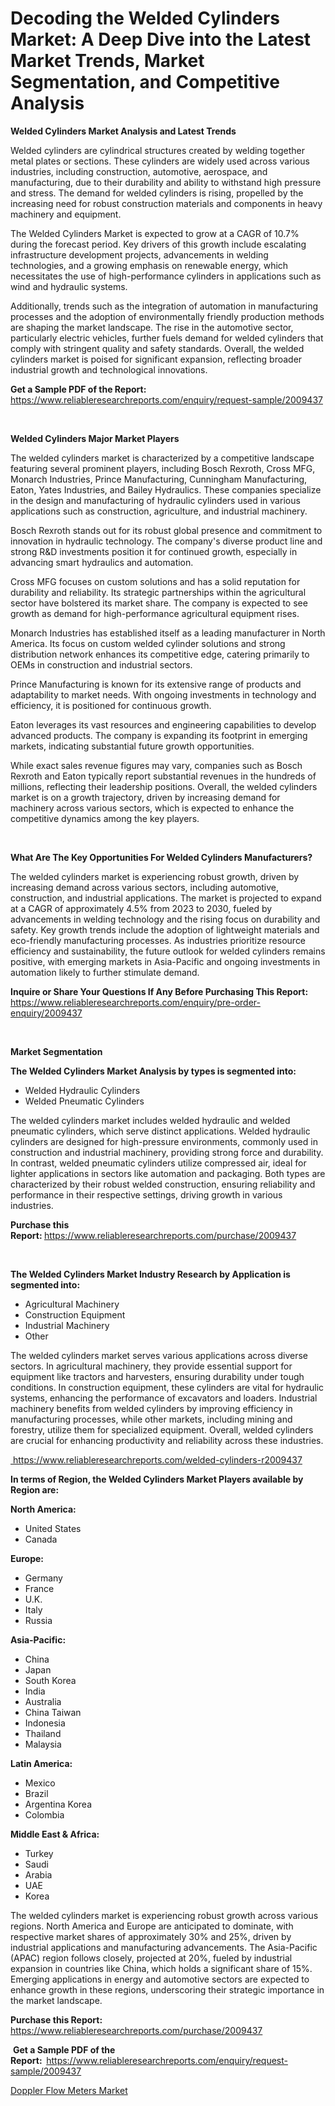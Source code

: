 <p><h1>Decoding the Welded Cylinders Market: A Deep Dive into the Latest Market Trends, Market Segmentation, and Competitive Analysis</h1></p><p><strong>Welded Cylinders Market Analysis and Latest Trends</strong></p>
<p><p>Welded cylinders are cylindrical structures created by welding together metal plates or sections. These cylinders are widely used across various industries, including construction, automotive, aerospace, and manufacturing, due to their durability and ability to withstand high pressure and stress. The demand for welded cylinders is rising, propelled by the increasing need for robust construction materials and components in heavy machinery and equipment.</p><p>The Welded Cylinders Market is expected to grow at a CAGR of 10.7% during the forecast period. Key drivers of this growth include escalating infrastructure development projects, advancements in welding technologies, and a growing emphasis on renewable energy, which necessitates the use of high-performance cylinders in applications such as wind and hydraulic systems. </p><p>Additionally, trends such as the integration of automation in manufacturing processes and the adoption of environmentally friendly production methods are shaping the market landscape. The rise in the automotive sector, particularly electric vehicles, further fuels demand for welded cylinders that comply with stringent quality and safety standards. Overall, the welded cylinders market is poised for significant expansion, reflecting broader industrial growth and technological innovations.</p></p>
<p><strong>Get a Sample PDF of the Report:&nbsp;</strong> <a href="https://www.reliableresearchreports.com/enquiry/request-sample/2009437?utm_campaign=2479&utm_medium=2&utm_source=Github&utm_content=ia&utm_term=20022025&utm_id=welded-cylinders">https://www.reliableresearchreports.com/enquiry/request-sample/2009437</a></p>
<p>&nbsp;</p>
<p><strong>Welded Cylinders Major Market Players</strong></p>
<p><p>The welded cylinders market is characterized by a competitive landscape featuring several prominent players, including Bosch Rexroth, Cross MFG, Monarch Industries, Prince Manufacturing, Cunningham Manufacturing, Eaton, Yates Industries, and Bailey Hydraulics. These companies specialize in the design and manufacturing of hydraulic cylinders used in various applications such as construction, agriculture, and industrial machinery.</p><p>Bosch Rexroth stands out for its robust global presence and commitment to innovation in hydraulic technology. The company's diverse product line and strong R&D investments position it for continued growth, especially in advancing smart hydraulics and automation.</p><p>Cross MFG focuses on custom solutions and has a solid reputation for durability and reliability. Its strategic partnerships within the agricultural sector have bolstered its market share. The company is expected to see growth as demand for high-performance agricultural equipment rises.</p><p>Monarch Industries has established itself as a leading manufacturer in North America. Its focus on custom welded cylinder solutions and strong distribution network enhances its competitive edge, catering primarily to OEMs in construction and industrial sectors.</p><p>Prince Manufacturing is known for its extensive range of products and adaptability to market needs. With ongoing investments in technology and efficiency, it is positioned for continuous growth.</p><p>Eaton leverages its vast resources and engineering capabilities to develop advanced products. The company is expanding its footprint in emerging markets, indicating substantial future growth opportunities.</p><p>While exact sales revenue figures may vary, companies such as Bosch Rexroth and Eaton typically report substantial revenues in the hundreds of millions, reflecting their leadership positions. Overall, the welded cylinders market is on a growth trajectory, driven by increasing demand for machinery across various sectors, which is expected to enhance the competitive dynamics among the key players.</p></p>
<p>&nbsp;</p>
<p><strong>What Are The Key Opportunities For Welded Cylinders Manufacturers?</strong></p>
<p><p>The welded cylinders market is experiencing robust growth, driven by increasing demand across various sectors, including automotive, construction, and industrial applications. The market is projected to expand at a CAGR of approximately 4.5% from 2023 to 2030, fueled by advancements in welding technology and the rising focus on durability and safety. Key growth trends include the adoption of lightweight materials and eco-friendly manufacturing processes. As industries prioritize resource efficiency and sustainability, the future outlook for welded cylinders remains positive, with emerging markets in Asia-Pacific and ongoing investments in automation likely to further stimulate demand.</p></p>
<p><strong>Inquire or Share Your Questions If Any Before Purchasing This Report:</strong> <a href="https://www.reliableresearchreports.com/enquiry/pre-order-enquiry/2009437?utm_campaign=2479&utm_medium=2&utm_source=Github&utm_content=ia&utm_term=20022025&utm_id=welded-cylinders">https://www.reliableresearchreports.com/enquiry/pre-order-enquiry/2009437</a></p>
<p>&nbsp;</p>
<p><strong>Market Segmentation</strong></p>
<p><strong>The Welded Cylinders Market Analysis by types is segmented into:</strong></p>
<p><ul><li>Welded Hydraulic Cylinders</li><li>Welded Pneumatic Cylinders</li></ul></p>
<p><p>The welded cylinders market includes welded hydraulic and welded pneumatic cylinders, which serve distinct applications. Welded hydraulic cylinders are designed for high-pressure environments, commonly used in construction and industrial machinery, providing strong force and durability. In contrast, welded pneumatic cylinders utilize compressed air, ideal for lighter applications in sectors like automation and packaging. Both types are characterized by their robust welded construction, ensuring reliability and performance in their respective settings, driving growth in various industries.</p></p>
<p><strong>Purchase this Report:&nbsp;</strong><a href="https://www.reliableresearchreports.com/purchase/2009437?utm_campaign=2479&utm_medium=2&utm_source=Github&utm_content=ia&utm_term=20022025&utm_id=welded-cylinders">https://www.reliableresearchreports.com/purchase/2009437</a></p>
<p>&nbsp;</p>
<p><strong>The Welded Cylinders Market Industry Research by Application is segmented into:</strong></p>
<p><ul><li>Agricultural Machinery</li><li>Construction Equipment</li><li>Industrial Machinery</li><li>Other</li></ul></p>
<p><p>The welded cylinders market serves various applications across diverse sectors. In agricultural machinery, they provide essential support for equipment like tractors and harvesters, ensuring durability under tough conditions. In construction equipment, these cylinders are vital for hydraulic systems, enhancing the performance of excavators and loaders. Industrial machinery benefits from welded cylinders by improving efficiency in manufacturing processes, while other markets, including mining and forestry, utilize them for specialized equipment. Overall, welded cylinders are crucial for enhancing productivity and reliability across these industries.</p></p>
<p><a href="https://www.reliableresearchreports.com/welded-cylinders-r2009437?utm_campaign=2479&utm_medium=2&utm_source=Github&utm_content=ia&utm_term=20022025&utm_id=welded-cylinders">&nbsp;https://www.reliableresearchreports.com/welded-cylinders-r2009437</a></p>
<p><strong>In terms of Region, the Welded Cylinders Market Players available by Region are:</strong></p>
<p>
    <p> <strong> North America: </strong>
        <ul>
            <li>United States</li>
            <li>Canada</li>
        </ul>
        </p> 
    <p> <strong> Europe: </strong>
        <ul>
            <li>Germany</li>
            <li>France</li>
            <li>U.K.</li>
            <li>Italy</li>
            <li>Russia</li>
        </ul>
        </p> 
    <p> <strong> Asia-Pacific: </strong>
        <ul>
            <li>China</li>
            <li>Japan</li>
            <li>South Korea</li>
            <li>India</li>
            <li>Australia</li>
            <li>China Taiwan</li>
            <li>Indonesia</li>
            <li>Thailand</li>
            <li>Malaysia</li>
        </ul>
        </p> 
    <p> <strong> Latin America: </strong>
        <ul>
            <li>Mexico</li>
            <li>Brazil</li>
            <li>Argentina Korea</li>
            <li>Colombia</li>
        </ul>
        </p> 
    <p> <strong> Middle East & Africa: </strong>
        <ul>
            <li>Turkey</li>
            <li>Saudi</li>
            <li>Arabia</li>
            <li>UAE</li>
            <li>Korea</li>
        </ul>
    </p>
    </p>
<p><p>The welded cylinders market is experiencing robust growth across various regions. North America and Europe are anticipated to dominate, with respective market shares of approximately 30% and 25%, driven by industrial applications and manufacturing advancements. The Asia-Pacific (APAC) region follows closely, projected at 20%, fueled by industrial expansion in countries like China, which holds a significant share of 15%. Emerging applications in energy and automotive sectors are expected to enhance growth in these regions, underscoring their strategic importance in the market landscape.</p></p>
<p><strong>Purchase this Report: </strong><a href="https://www.reliableresearchreports.com/purchase/2009437?utm_campaign=2479&utm_medium=2&utm_source=Github&utm_content=ia&utm_term=20022025&utm_id=welded-cylinders">https://www.reliableresearchreports.com/purchase/2009437</a></p>
<p>&nbsp;<strong>Get a Sample PDF of the Report:&nbsp;&nbsp;</strong><a href="https://www.reliableresearchreports.com/enquiry/request-sample/2009437?utm_campaign=2479&utm_medium=2&utm_source=Github&utm_content=ia&utm_term=20022025&utm_id=welded-cylinders">https://www.reliableresearchreports.com/enquiry/request-sample/2009437</a></p>
<p><strong></strong></p>
<p><p><a href="https://github.com/lizamflotow/Market-Research-Report-List-1/blob/main/doppler-flow-meters-market.md?utm_campaign=2479&utm_medium=2&utm_source=Github&utm_content=ia&utm_term=20022025&utm_id=welded-cylinders">Doppler Flow Meters Market</a></p></p>